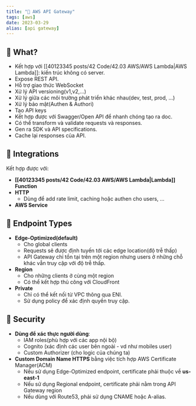```yaml
---
title: "🌱 AWS API Gateway"
tags: [aws]
date: 2023-03-29
alias: [api gateway]
---
```


## 🌿 What?
- Kết hợp với [[40123345 posts/42 Code/42.03 AWS/AWS Lambda|AWS Lambda]]: kiến trúc không có server.
- Expose REST API.
- Hỗ trợ giao thức WebSocket
- Xử lý API versioning(v1,v2,...)
- Xử lý giữa các môi trường phát triển khác nhau(dev, test, prod, ...)
- Xử lý bảo mật(Authen & Authori)
- Tạo API keys
- Kết hợp được với Swagger/Open API để nhanh chóng tạo ra doc.
- Có thể transform và validate requests và responses.
- Gen ra SDK và API specifications.
- Cache lại responses của API.

## 🌿 Integrations
Kết hợp được với:
- **[[40123345 posts/42 Code/42.03 AWS/AWS Lambda|Lambda]] Function**
- **HTTP**
	- Dùng để add rate limit, caching hoặc authen cho users, ...
- **AWS Service**

## 🌿 Endpoint Types
- **Edge-Optimized(default)**
	- Cho global clients
	- Requests sẽ được định tuyến tới các edge location(độ trễ thấp)
	- API Gateway chỉ tồn tại trên một region nhưng users ở những chỗ khác vẫn truy cập với độ trễ thấp.
- **Region**
	- Cho những clients ở cùng một region
	- Có thể kết hợp thủ công với CloudFront
- **Private**
	- Chỉ có thể kết nối từ VPC thông qua ENI.
	- Sử dụng policy để xác định quyền truy cập.

## 🌿 Security
- **Dùng để xác thực người dùng**:
	- IAM roles(phù hợp với các app nội bộ)
	- Cognito (xác định các user bên ngoài - vd như mobiles user)
	- Custom Authorizer (cho logic của chúng ta)
- **Custom Domain Name HTTPS** bằng việc tích hợp AWS Certificate Manager(ACM)
	- Nếu sử dụng Edge-Optimized endpoint, certificate phải thuộc về **us-east-1**
	- Nếu sử dụng Regional endpoint, certificate phải nằm trong API Gateway region
	- Nếu dùng với Route53, phải sử dụng CNAME hoặc A-alias.
